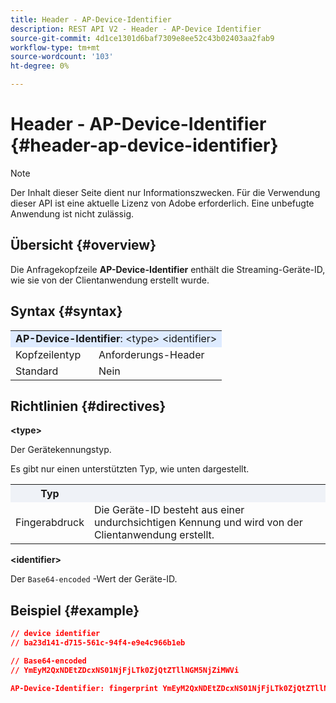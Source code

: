 ```yaml
---
title: Header - AP-Device-Identifier
description: REST API V2 - Header - AP-Device Identifier
source-git-commit: 4d1ce1301d6baf7309e8ee52c43b02403aa2fab9
workflow-type: tm+mt
source-wordcount: '103'
ht-degree: 0%

---
```



# Header - AP-Device-Identifier {#header-ap-device-identifier}

>[!NOTE]
>
> Der Inhalt dieser Seite dient nur Informationszwecken. Für die Verwendung dieser API ist eine aktuelle Lizenz von Adobe erforderlich. Eine unbefugte Anwendung ist nicht zulässig.

## Übersicht {#overview}

Die Anfragekopfzeile <b>AP-Device-Identifier</b> enthält die Streaming-Geräte-ID, wie sie von der Clientanwendung erstellt wurde.

## Syntax {#syntax}

<table>
   <tr>
      <td style="background-color: #DEEBFF;" colspan="2"><b>AP-Device-Identifier</b>: &lt;type&gt; &lt;identifier&gt;</td>
   </tr>
   <tr>
      <td>Kopfzeilentyp</td>
      <td>Anforderungs-Header</td>
   </tr>
   <tr>
      <td>Standard</td>
      <td>Nein</td>
   </tr>
</table>

## Richtlinien {#directives}

<b>&lt;type></b>

Der Gerätekennungstyp.

Es gibt nur einen unterstützten Typ, wie unten dargestellt.

<table>
   <tr>
      <th style="background-color: #EFF2F7; width: 15%;">Typ</th>
      <th style="background-color: #EFF2F7;"></th>
   </tr>
   <tr>
      <td>Fingerabdruck</td>
      <td>Die Geräte-ID besteht aus einer undurchsichtigen Kennung und wird von der Clientanwendung erstellt.</td>
   </tr>
</table>


<b>&lt;identifier></b>

Der `Base64-encoded` -Wert der Geräte-ID.

## Beispiel {#example}

```JSON
// device identifier
// ba23d141-d715-561c-94f4-e9e4c966b1eb

// Base64-encoded
// YmEyM2QxNDEtZDcxNS01NjFjLTk0ZjQtZTllNGM5NjZiMWVi

AP-Device-Identifier: fingerprint YmEyM2QxNDEtZDcxNS01NjFjLTk0ZjQtZTllNGM5NjZiMWVi
```
